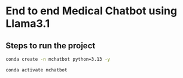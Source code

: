 # End to end Medical Chatbot using Llama3.1

## Steps to run the project

```bash
conda create -n mchatbot python=3.13 -y
```

```bash
conda activate mchatbot
```

